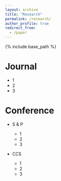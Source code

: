 ```yaml
---
layout: archive
title: "Research"
permalink: /research/
author_profile: true
redirect_from:
  - /paper
---
```


{% include base_path %}

Journal
======
* 1
* 2
* 3

Conference
======
* S & P
  * 1
  * 2
  * 3

* CCS
  * 1
  * 2
  * 3
  


